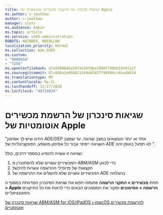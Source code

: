 ```yaml
---
title: שגיאות סינכרון של הרשמת מכשירים אוטומטיות של Apple
ms.author: v-jmathew
author: v-jmathew
manager: scotv
ms.audience: Admin
ms.topic: article
ms.service: o365-administration
ROBOTS: NOINDEX, NOFOLLOW
localization_priority: Normal
ms.collection: Adm_O365
ms.custom:
- "9000654"
- "7256"
ms.openlocfilehash: d7a9398046a1073e30fdbe2950f750bb55d4fa2f
ms.sourcegitcommit: 87c8d0a1e6668211b9dd5427f98984ccdcadb02d
ms.translationtype: MT
ms.contentlocale: he-IL
ms.lasthandoff: 12/17/2020
ms.locfileid: "49714834"
---
```

# <a name="apple-automatic-device-enrollment-sync-errors"></a>שגיאות סינכרון של הרשמת מכשירים אוטומטיות של Apple

"זיהינו שיש לך אסימון ADE/DEP אחד או יותר הנמצאים במצב שגיאה. עד שמצב השגיאה ייפתר עבור כל אסימון מושפע, הפונקציונליות של ADE לא תפעל באופן זהה ".

שגיאה זו עשויה להופיע במספר דרכים, כולל:

1. המכשירים עשויים שלא להסתנכרן מ-ABM/ASM כדי לכוונן
2. הקצאות של פרופילי ההרשמה עשויות להיכשל
3. המכשירים עשויים שלא להשלים את ההרשמה של ADE בהצלחה

חפש את שגיאת הסינכרון המדווחת במסוף ה-intune תחת **מכשירים > התקני הרשמה > Apple הרשמה > אסימונים** וסקור את המסמכים הבאים כדי לראות את כל התיקונים הפוטנציאליים:

[שגיאות סינכרון של ABM/ASM for iOS/iPadOS ו-macOS להרשמת מכשירים אוטומטיים](https://docs.microsoft.com/mem/intune/enrollment/troubleshoot-ios-enrollment-errors#resolutions-when-syncing-tokens-between-intune-and-abmasm-for-automated-device-enrollment)
